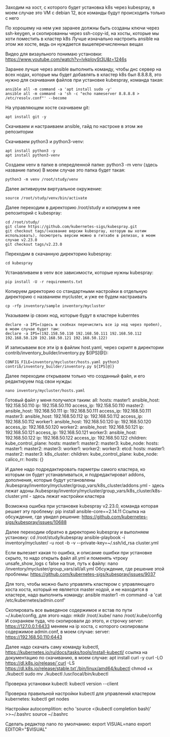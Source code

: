 Заходим на хост, с которого будет установка k8s через kubespray, в моем случае это VM с debian 12, все команды будут происходить только с него

По хорошему на нем уже заранее должны быть созданы ключи через ssh-keygen, и скопированны через ssh-copy-id,  на хосты, которые мы хоти поместить в кластер k8s
Лучше изначально настроить ansible на этом же хосте, ведь он нуждается вышеперечисленных вещах

Видео для визаульного понимаю установки:  
https://www.youtube.com/watch?v=lvkpIoySt3U&t=1246s

Заранее лучше через ansible выполнить команду, чтобы днс сервер на всех нодах, которые мы будет добавлять в кластер k8s был 8.8.8.8, это нужно для скачивания файлов при установке kubespray, команда такая:
```
ansible all -m command -a 'apt install sudo -y'
ansible all -m command -a 'sh -c "echo nameserver 8.8.8.8 > /etc/resolv.conf"' --become
```
На управляющем хосте скачиваем git:
```
apt install git -y
```
Скачиваем и настраиваем ansible, гайд по настроке в этом же репозитории 

Скачиваем python3 и python3-venv:
```
apt install python3 -y
apt install python3-venv
```
Создаем venv в папке в опередленной папке:
python3 -m venv (здесь название папки)
В моем случае это папка будет такая:
```
python3 -m venv /root/study/venv
```
Далее активируем виртуальное окружение:
```
source /root/study/venv/bin/activate
```
Далее переходим в директорию /root/study и копируем в нее репозиторий с kubespray:
```
cd /root/study/
git clone https://github.com/kubernetes-sigs/kubespray.git
git checkout tags/(название версии kubespray, которую вы хотим использовать), посмотреть версии можно в гитхабе в релизах, в моем случае v2.23.0
git checkout tags/v2.23.0
```
Переходим в скачанную директорию kubespray:
```
cd kubespray
```
Устанавливаем в venv все зависимости, которые нужны kubespray:
```
pip install -U -r requirements.txt
```
Копируем директорию со стандартными настройки в отдельную директорию с названием mycluster, и уже ее будем настраивать
```
cp -rfp inventory/sample inventory/mycluster
```
Указываем ip своих нод, которые будут в кластере kuberntes 
```
declare -a IPS=(здесь в скобках перечислить все ip нод через пробел), в моем случае будет там:
declare -a IPS=(192.158.50.110 192.168.50.111 192.168.50.112 192.168.50.120 192.168.50.121 192.168.50.122)
```
И записываем все эти ip в файлик host.yaml, через скрипт в директории contrib/inventory_builder/inventory.py ${IPS[@]}:
```
CONFIG_FILE=inventory/mycluster/hosts.yaml python3 contrib/inventory_builder/inventory.py ${IPS[@]} 
```
Далее переходим открываем только что созданный файл, и его редактируем под свои нужды:
```
nano inventory/mycluster/hosts.yaml 
```
Готовый файл у меня получился таким:
all:
  hosts:
    master1:
      ansible_host: 192.158.50.110
      ip: 192.158.50.110
      access_ip: 192.158.50.110
    master2:
      ansible_host: 192.168.50.111
      ip: 192.168.50.111
      access_ip: 192.168.50.111
    master3:
      ansible_host: 192.168.50.112
      ip: 192.168.50.112
      access_ip: 192.168.50.112
    worker1:
      ansible_host: 192.168.50.120
      ip: 192.168.50.120
      access_ip: 192.168.50.120
    worker2:
      ansible_host: 192.168.50.121
      ip: 192.168.50.121
      access_ip: 192.168.50.121
    worker3:
      ansible_host: 192.168.50.122
      ip: 192.168.50.122
      access_ip: 192.168.50.122
  children:
    kube_control_plane:
      hosts:
        master1:
        master2:
        master3:
    kube_node:
      hosts:
        master1:
        master2:
        master3:
        worker1:
        worker2:
        worker3:
    etcd:
      hosts:
        master1:
        master2:
        master3:
    k8s_cluster:
      children:
        kube_control_plane:
        kube_node:
    calico_rr:
      hosts: {}

И далее надо подредактировать парметры самого кластера, ко которым он будет устанавливаться, и подредактироват addons, дополнения, которые будут установлены
/kubespray/inventory/mycluster/group_vars/k8s_cluster/addons.yml - здесь лежат адоны
/kubespray/inventory/mycluster/group_vars/k8s_cluster/k8s-cluster.yml  - здесь лежат настройки кластера 

Возможна ошибка при установке kubespray v2.23.0, команда которая решает эту проблему:
pip install ansible-core==2.14.11
Ссылка на обсуждение, где увидел решение:
https://github.com/kubernetes-sigs/kubespray/issues/10688

Далее переходим обратно в директорию kubespray и выполняем установку:
cd /root/study/kubespray
ansible-playbook -i inventory/mycluster/ -u root -b -v --private-key=~/.ssh/id_rsa cluster.yml

Если вылезает какая то ошибка, и описание ошибки при установке скрыто, то надо открыть файл all.yml и поменять чтроку unsafe_show_logs с false на true, путь к файлу:
nano /inventory/mycluster/group_vars/all/all.yml 
Обсуждение, где решение этой проблемы:
https://github.com/kubernetes-sigs/kubespray/issues/9037

Для того, чтобы можно было управлять кластером с управляющего хоста хоста, который не является master нодой, и не находится в кластере, надо выполнить команду:
ansible master1 -m command -a 'cat /etc/kubernetes/admin.conf'

Скопировать все выведеное содержимое и встав по пути ~/.kube/config, для этого надо:
mkdir /root/.kube/
nano /root/.kube/config
И сохраняем туда, что скопировали до этого, и строчку server: https://127.0.0.1:6433 меняем на ip хоста, c которого скопировали содержимое admin.conf, в моем случае:
   server: https://192.168.50.110:6443

Далее надо скачать саму команду kubectl, https://kubernetes.io/ru/docs/tasks/tools/install-kubectl/ ссылка на документацию по скачиванию, в моем случае:
apt install curl -y
curl -LO https://dl.k8s.io/release/`curl -LS https://dl.k8s.io/release/stable.txt`/bin/linux/amd64/kubectl
chmod +x ./kubectl
sudo mv ./kubectl /usr/local/bin/kubectl

Проверка установки kubectl:
kubectl version --client

Проверка правильной настройки kubectl для управлений кластером kubernetes:
kubectl get nodes

Настройки autocomplition:
echo 'source <(kubectl completion bash)' >>~/.bashrc
source ~/.bashrc

Сделать редактор nano по умолчанию:
export VISUAL=nano
export EDITOR="$VISUAL"

